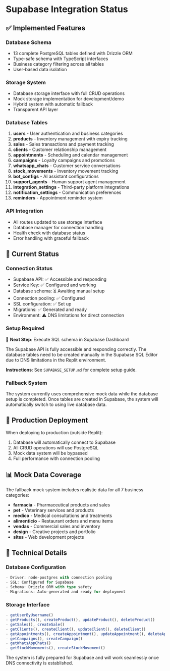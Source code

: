 # Supabase Integration Status

## ✅ Implemented Features

### Database Schema
- 13 complete PostgreSQL tables defined with Drizzle ORM
- Type-safe schema with TypeScript interfaces
- Business category filtering across all tables
- User-based data isolation

### Storage System
- Database storage interface with full CRUD operations
- Mock storage implementation for development/demo
- Hybrid system with automatic fallback
- Transparent API layer

### Database Tables
1. **users** - User authentication and business categories
2. **products** - Inventory management with expiry tracking
3. **sales** - Sales transactions and payment tracking
4. **clients** - Customer relationship management
5. **appointments** - Scheduling and calendar management
6. **campaigns** - Loyalty campaigns and promotions
7. **whatsapp_chats** - Customer service conversations
8. **stock_movements** - Inventory movement tracking
9. **bot_configs** - AI assistant configurations
10. **support_agents** - Human support agent management
11. **integration_settings** - Third-party platform integrations
12. **notification_settings** - Communication preferences
13. **reminders** - Appointment reminder system

### API Integration
- All routes updated to use storage interface
- Database manager for connection handling
- Health check with database status
- Error handling with graceful fallback

## 🔄 Current Status

### Connection Status
- Supabase API: ✅ Accessible and responding
- Service Key: ✅ Configured and working
- Database schema: ⏳ Awaiting manual setup
- Connection pooling: ✅ Configured
- SSL configuration: ✅ Set up
- Migrations: ✅ Generated and ready
- Environment: ⚠️ DNS limitations for direct connection

### Setup Required
🎯 **Next Step**: Execute SQL schema in Supabase Dashboard

The Supabase API is fully accessible and responding correctly. The database tables need to be created manually in the Supabase SQL Editor due to DNS limitations in the Replit environment.

**Instructions**: See `SUPABASE_SETUP.md` for complete setup guide.

### Fallback System
The system currently uses comprehensive mock data while the database setup is completed. Once tables are created in Supabase, the system will automatically switch to using live database data.

## 🚀 Production Deployment

When deploying to production (outside Replit):
1. Database will automatically connect to Supabase
2. All CRUD operations will use PostgreSQL
3. Mock data system will be bypassed
4. Full performance with connection pooling

## 📊 Mock Data Coverage

The fallback mock system includes realistic data for all 7 business categories:
- **farmacia** - Pharmaceutical products and sales
- **pet** - Veterinary services and products  
- **medico** - Medical consultations and treatments
- **alimenticio** - Restaurant orders and menu items
- **vendas** - Commercial sales and inventory
- **design** - Creative projects and portfolio
- **sites** - Web development projects

## 🔧 Technical Details

### Database Configuration
```typescript
- Driver: node-postgres with connection pooling
- SSL: Configured for Supabase
- Schema: Drizzle ORM with type safety
- Migrations: Auto-generated and ready for deployment
```

### Storage Interface
```typescript
- getUserByUsername()
- getProducts(), createProduct(), updateProduct(), deleteProduct()
- getSales(), createSale()
- getClients(), createClient(), updateClient(), deleteClient()
- getAppointments(), createAppointment(), updateAppointment(), deleteAppointment()
- getCampaigns(), createCampaign()
- getWhatsAppChats()
- getStockMovements(), createStockMovement()
```

The system is fully prepared for Supabase and will work seamlessly once DNS connectivity is established.